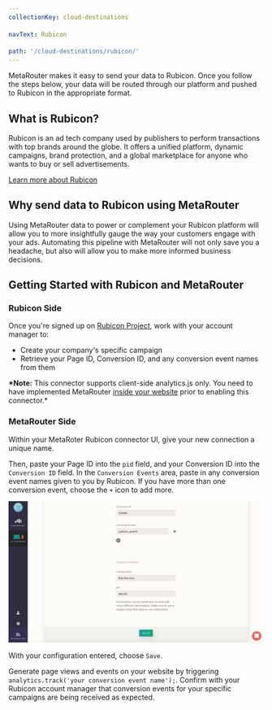 ```yaml
---
collectionKey: cloud-destinations

navText: Rubicon

path: '/cloud-destinations/rubicon/'
---
```


MetaRouter makes it easy to send your data to Rubicon. Once you follow the steps below, your data will be routed through our platform and pushed to Rubicon in the appropriate format.

## What is Rubicon?

Rubicon is an ad tech company used by publishers to perform transactions with top brands around the globe. It offers a unified platform, dynamic campaigns, brand protection, and a global marketplace for anyone who wants to buy or sell advertisements.

[Learn more about Rubicon](http://rubiconproject.com/)

## Why send data to Rubicon using MetaRouter

Using MetaRouter data to power or complement your Rubicon platform will allow you to more insightfully gauge the way your customers engage with your ads. Automating this pipeline with MetaRouter will not only save you a headache, but also will allow you to make more informed business decisions.

## Getting Started with Rubicon and MetaRouter

### Rubicon Side

Once you're signed up on [Rubicon Project](http://rubiconproject.com/), work with your account manager to:

- Create your company's specific campaign
- Retrieve your Page ID, Conversion ID, and any conversion event names from them

**\*Note:** This connector supports client-side analytics.js only. You need to have implemented MetaRouter [inside your website](/sources/analytics-js/) prior to enabling this connector.\*

### MetaRouter Side

Within your MetaRoter Rubicon connector UI, give your new connection a unique name.

Then, paste your Page ID into the `pid` field, and your Conversion ID into the `Conversion ID` field. In the `Conversion Events` area, paste in any conversion event names given to you by Rubicon. If you have more than one conversion event, choose the `+` icon to add more.

![rubicon1](/images/rubicon1v2.png)

With your configuration entered, choose `Save`.

Generate page views and events on your website by triggering `analytics.track('your conversion event name');`. Confirm with your Rubicon account manager that conversion events for your specific campaigns are being received as expected.
